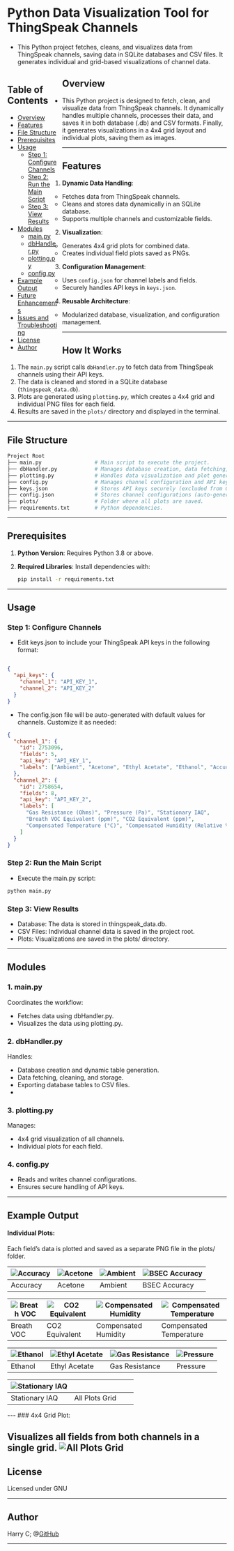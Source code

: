 
# Python Data Visualization Tool for ThingSpeak Channels

 - This Python project fetches, cleans, and visualizes data from ThingSpeak channels, saving data in SQLite databases and CSV files. It generates individual and grid-based visualizations of channel data.

<div style="float: left; width: 25%; padding-right: 10px; box-sizing: border-box;">
  <h2>Table of Contents</h2>
  <ul>
    <li><a href="#overview">Overview</a></li>
    <li><a href="#features">Features</a></li>
    <li><a href="#file-structure">File Structure</a></li>
    <li><a href="#prerequisites">Prerequisites</a></li>
    <li><a href="#usage">Usage</a>
      <ul>
        <li><a href="#step-1-configure-channels">Step 1: Configure Channels</a></li>
        <li><a href="#step-2-run-the-main-script">Step 2: Run the Main Script</a></li>
        <li><a href="#step-3-view-results">Step 3: View Results</a></li>
      </ul>
    </li>
    <li><a href="#modules">Modules</a>
      <ul>
        <li><a href="#1-mainpy">main.py</a></li>
        <li><a href="#2-dbhandlerpy">dbHandler.py</a></li>
        <li><a href="#3-plottingpy">plotting.py</a></li>
        <li><a href="#4-configpy">config.py</a></li>
      </ul>
    </li>
    <li><a href="#example-output">Example Output</a></li>
    <li><a href="#future-enhancements">Future Enhancements</a></li>
    <li><a href="#issues-and-troubleshooting">Issues and Troubleshooting</a></li>
    <li><a href="#license">License</a></li>
    <li><a href="#author">Author</a></li>
  </ul>
</div>

## Overview

- This Python project is designed to fetch, clean, and visualize data from ThingSpeak channels. It dynamically handles multiple channels, processes their data, and saves it in both database (.db) and CSV formats. Finally, it generates visualizations in a 4x4 grid layout and individual plots, saving them as images.
---

## Features

1. **Dynamic Data Handling**:
   - Fetches data from ThingSpeak channels.
   - Cleans and stores data dynamically in an SQLite database.
   - Supports multiple channels and customizable fields.

2. **Visualization**:
   - Generates 4x4 grid plots for combined data.
   - Creates individual field plots saved as PNGs.

3. **Configuration Management**:
   - Uses `config.json` for channel labels and fields.
   - Securely handles API keys in `keys.json`.

4. **Reusable Architecture**:
   - Modularized database, visualization, and configuration management.

---
## How It Works

1. The `main.py` script calls `dbHandler.py` to fetch data from ThingSpeak channels using their API keys.
2. The data is cleaned and stored in a SQLite database (`thingspeak_data.db`).
3. Plots are generated using `plotting.py`, which creates a 4x4 grid and individual PNG files for each field.
4. Results are saved in the `plots/` directory and displayed in the terminal.

---

## File Structure
``` bash 
Project Root
├── main.py                 # Main script to execute the project.
├── dbHandler.py            # Manages database creation, data fetching, and storage.
├── plotting.py             # Handles data visualization and plot generation.
├── config.py               # Manages channel configuration and API keys.
├── keys.json               # Stores API keys securely (excluded from Git).
├── config.json             # Stores channel configurations (auto-generated).
├── plots/                  # Folder where all plots are saved.
├── requirements.txt        # Python dependencies.
``` 

---
## Prerequisites

1. **Python Version**:
   Requires Python 3.8 or above.

2. **Required Libraries**:
   Install dependencies with:
   ```bash
   pip install -r requirements.txt
   ```
---

## Usage

### Step 1: Configure Channels

 - Edit keys.json to include your ThingSpeak API keys in the following format:
```json

{
  "api_keys": {
    "channel_1": "API_KEY_1",
    "channel_2": "API_KEY_2"
  }
}
```
 - The config.json file will be auto-generated with default values for channels. Customize it as needed:
```json 
{
  "channel_1": {
    "id": 2753096,
    "fields": 5,
    "api_key": "API_KEY_1",
    "labels": ["Ambient", "Acetone", "Ethyl Acetate", "Ethanol", "Accuracy"]
  },
  "channel_2": {
    "id": 2758654,
    "fields": 8,
    "api_key": "API_KEY_2",
    "labels": [
      "Gas Resistance (Ohms)", "Pressure (Pa)", "Stationary IAQ",
      "Breath VOC Equivalent (ppm)", "CO2 Equivalent (ppm)",
      "Compensated Temperature (°C)", "Compensated Humidity (Relative %)", "BSEC Accuracy (/3)"
    ]
  }
}
```

### Step 2: Run the Main Script

 - Execute the main.py script:

``` bash 
python main.py
```

### Step 3: View Results

 - Database: The data is stored in thingspeak_data.db.
 - CSV Files: Individual channel data is saved in the project root.
 - Plots: Visualizations are saved in the plots/ directory.

---

## Modules

 ### 1. main.py

Coordinates the workflow:

 - Fetches data using dbHandler.py.
 - Visualizes the data using plotting.py.

### 2. dbHandler.py

Handles:
 - Database creation and dynamic table generation.
 - Data fetching, cleaning, and storage.
 - Exporting database tables to CSV files.
 - 
### 3. plotting.py
Manages:
 - 4x4 grid visualization of all channels.
 - Individual plots for each field.

### 4. config.py
 - Reads and writes channel configurations.
 - Ensures secure handling of API keys.

---
## Example Output

 #### Individual Plots:
 
Each field’s data is plotted and saved as a separate PNG file in the plots/ folder.

| ![Accuracy](plots/Accuracy_plot.png) | ![Acetone](plots/Acetone_plot.png) | ![Ambient](plots/Ambient_plot.png) | ![BSEC Accuracy](plots/BSEC_Accuracy_(%3)_plot.png) |
|--------------------------------------|------------------------------------|------------------------------------|----------------------------------------------------|
| Accuracy                             | Acetone                            | Ambient                            | BSEC Accuracy                                      |

| ![Breath VOC](plots/Breath_VOC_Equivalent_(ppm)_plot.png) | ![CO2 Equivalent](plots/CO2_Equivalent_(ppm)_plot.png) | ![Compensated Humidity](plots/Compensated_Humidity_(Relative_%)_plot.png) | ![Compensated Temperature](plots/Compensated_Temperature_(°C)_plot.png) |
|----------------------------------------------------------|------------------------------------------------------|-------------------------------------------------------------------------|-----------------------------------------------------------------------------|
| Breath VOC                                               | CO2 Equivalent                                       | Compensated Humidity                                                   | Compensated Temperature                                                     |

| ![Ethanol](plots/Ethanol_plot.png) | ![Ethyl Acetate](plots/Ethyl_Acetate_plot.png) | ![Gas Resistance](plots/Gas_Resistance_(Ohms)_plot.png) | ![Pressure](plots/Pressure_(Pa)_plot.png) |
|-----------------------------------|-----------------------------------------------|---------------------------------------------------------|-------------------------------------------|
| Ethanol                           | Ethyl Acetate                                 | Gas Resistance                                          | Pressure                                  |

| ![Stationary IAQ](plots/Stationary_IAQ_plot.png) ||               |               |
|-------------------------------------------------|---------------------------------------------|---------------|---------------|
| Stationary IAQ                                  | All Plots Grid                              |               |               |


</html>
---
### 4x4 Grid Plot:

Visualizes all fields from both channels in a single grid.
 ![All Plots Grid](plots/all_plots_grid.png) 
---

## License 
Licensed under GNU

---
## Author

Harry C; @[GitHub](https://github.com/cheuh008/)


---




